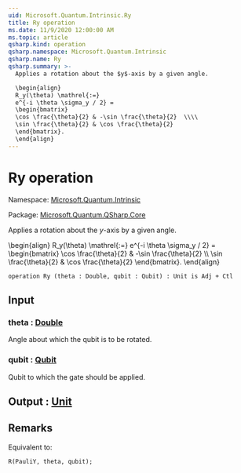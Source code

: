 ```yaml
---
uid: Microsoft.Quantum.Intrinsic.Ry
title: Ry operation
ms.date: 11/9/2020 12:00:00 AM
ms.topic: article
qsharp.kind: operation
qsharp.namespace: Microsoft.Quantum.Intrinsic
qsharp.name: Ry
qsharp.summary: >-
  Applies a rotation about the $y$-axis by a given angle.

  \begin{align}
  R_y(\theta) \mathrel{:=}
  e^{-i \theta \sigma_y / 2} =
  \begin{bmatrix}
  \cos \frac{\theta}{2} & -\sin \frac{\theta}{2}  \\\\
  \sin \frac{\theta}{2} & \cos \frac{\theta}{2}
  \end{bmatrix}.
  \end{align}
---
```


# Ry operation

Namespace: [Microsoft.Quantum.Intrinsic](xref:Microsoft.Quantum.Intrinsic)

Package: [Microsoft.Quantum.QSharp.Core](https://nuget.org/packages/Microsoft.Quantum.QSharp.Core)


Applies a rotation about the $y$-axis by a given angle.\begin{align}R_y(\theta) \mathrel{:=}e^{-i \theta \sigma_y / 2} =\begin{bmatrix}\cos \frac{\theta}{2} & -\sin \frac{\theta}{2}  \\\\\sin \frac{\theta}{2} & \cos \frac{\theta}{2}\end{bmatrix}.\end{align}

```qsharp
operation Ry (theta : Double, qubit : Qubit) : Unit is Adj + Ctl
```


## Input

### theta : [Double](xref:microsoft.quantum.lang-ref.double)

Angle about which the qubit is to be rotated.


### qubit : [Qubit](xref:microsoft.quantum.lang-ref.qubit)

Qubit to which the gate should be applied.



## Output : [Unit](xref:microsoft.quantum.lang-ref.unit)



## Remarks

Equivalent to:```qsharpR(PauliY, theta, qubit);```